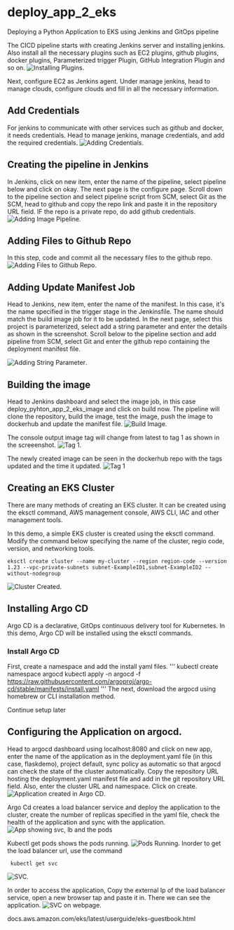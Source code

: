 # deploy_app_2_eks
Deploying a Python Application to EKS using Jenkins and GitOps pipeline


The CICD pipeline starts with creating Jenkins server and installing jenkins. Also install all the necessary plugins such as EC2 plugins, github plugins, docker plugins, Parameterized trigger Plugin,  GitHub Integration Plugin and so on.  ![Installing Plugins](images/plugin.png). 

Next, configure EC2 as Jenkins agent. Under manage jenkins, head to manage clouds, configure clouds and fill in all the necessary information.

## Add Credentials
For jenkins to communicate with other services such as github and docker, it needs credentials. Head to manage jenkins, manage credentials, and add the required credentials. ![ Adding Credentials](images/credentials.png).

## Creating the pipeline in Jenkins

In Jenkins, click on new item, enter the name of the pipeline, select pipeline below and click on okay. The next page is the configure page. Scroll down to the pipeline section and select pipeline script from SCM, select Git as the SCM, head to github and copy the repo link and paste it in the repository URL field. IF the repo is a private repo, do add github credentials.
![ Adding Image Pipeline](images/pipeline.png).


## Adding Files to Github Repo
In this step, code and commit all the necessary files to the github repo.![ Adding Files to Github Repo](images/github.png).


## Adding Update Manifest Job

Head to Jenkins, new item, enter the name of the manifest. In this case, it's the name specified in the trigger stage in the Jenkinsfile. The name should match the build image job for it to be updated. 
In the next page, select this project is parameterized, select add a string parameter and enter the details as shown in the screenshot. Scroll below to the pipeline section and add pipeline from SCM, select Git and enter the github repo containing the deployment manifest file.

![ Adding String Parameter](images/string_parameter.png).


## Building the image

Head to Jenkins dashboard and select the image job, in this case deploy_pyhton_app_2_eks_image and click on build now.
The pipeline will clone the repository, build the image, test the image, push the image to dockerhub and update the manifest file. 
![ Build Image](images/build_image.png).

The console output image tag will change from latest to tag 1 as shown in the screeenshot.
![ Tag 1](images/tag_1.png).

The newly created image can be seen in the dockerhub repo with the tags updated and the time it updated.
![ Tag 1](images/dockerhub_image.png)


## Creating an EKS Cluster

There are many methods of creating an EKS cluster. It can be created using the eksctl command, AWS management console, AWS CLI, IAC and other management tools.

In this demo, a simple EKS cluster is created using the eksctl command. Modify the command below specifying the name of the cluster, regio code, version, and networking tools.
```
eksctl create cluster --name my-cluster --region region-code --version 1.23 --vpc-private-subnets subnet-ExampleID1,subnet-ExampleID2 --without-nodegroup
```
![ Cluster Created](images/cluster.png).


## Installing Argo CD

Argo CD is a declarative, GitOps continuous delivery tool for Kubernetes. 
In this demo, Argo CD will be installed using the eksctl commands.

### Install Argo CD

First, create a namespace and add the install yaml files.
'''
kubectl create namespace argocd
kubectl apply -n argocd -f https://raw.githubusercontent.com/argoproj/argo-cd/stable/manifests/install.yaml
'''
The next, download the argocd using homebrew or CLI installation method.

Continue setup later



## Configuring the Application on argocd.

Head to argocd dashboard using localhost:8080 and click on new app, enter the name of the application as in the deployment.yaml file (in this case, flaskdemo), project default, sync policy as automatic so that argocd can check the state of the cluster automatically. 
Copy the repository URL hosting the deployment.yaml manifest file and add in the git repository URL field. Also, enter the cluster URL and namespace. Click on create. 
![ Application created in Argo CD](images/argocd.png).

Argo Cd creates a load balancer service and deploy the application to the cluster, create the number of replicas specified in the yaml file, check the health of the application and sync with the application. 
![App showing svc, lb and the pods](images/argocd2.png)

Kubectl get pods shows the pods running. ![Pods Running](images/pods.png).
Inorder to get the load balancer url, use the command
```
 kubectl get svc
 ```
  ![SVC](images/svc.png).

  In order to access the application, Copy the external Ip of the load balancer service, open a new browser tap and paste it in. There we can see the application.
    ![SVC on webpage](images/svc2.png).

docs.aws.amazon.com/eks/latest/userguide/eks-guestbook.html
